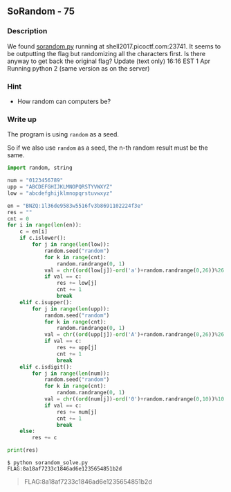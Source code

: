 ## SoRandom - 75

### Description

We found [sorandom.py](./sorandom.py) running at shell2017.picoctf.com:23741. It seems to be outputting the flag but randomizing all the characters first. Is there anyway to get back the original flag?
Update (text only) 16:16 EST 1 Apr Running python 2 (same version as on the server)

### Hint

  - How random can computers be?

### Write up

The program is using `random` as a seed.

So if we also use `random` as a seed, the n-th random result must be the same.

```python
import random, string

num = "0123456789"
upp = "ABCDEFGHIJKLMNOPQRSTYVWXYZ"
low = "abcdefghijklmnopqrstuvwxyz"

en = "BNZQ:1l36de9583w5516fv3b8691102224f3e"
res = ""
cnt = 0
for i in range(len(en)):
    c = en[i]
    if c.islower():
        for j in range(len(low)):
            random.seed("random")
            for k in range(cnt):
                random.randrange(0, 1)
            val = chr((ord(low[j])-ord('a')+random.randrange(0,26))%26 + ord('a'))
            if val == c:
                res += low[j]
                cnt += 1
                break
    elif c.isupper():
        for j in range(len(upp)):
            random.seed("random")
            for k in range(cnt):
                random.randrange(0, 1)
            val = chr((ord(upp[j])-ord('A')+random.randrange(0,26))%26 + ord('A'))
            if val == c:
                res += upp[j]
                cnt += 1
                break
    elif c.isdigit():
        for j in range(len(num)):
            random.seed("random")
            for k in range(cnt):
                random.randrange(0, 1)
            val = chr((ord(num[j])-ord('0')+random.randrange(0,10))%10 + ord('0'))
            if val == c:
                res += num[j]
                cnt += 1
                break
    else:
        res += c

print(res)
```

    $ python sorandom_solve.py
    FLAG:8a18af7233c1846ad6e1235654851b2d

> FLAG:8a18af7233c1846ad6e1235654851b2d

